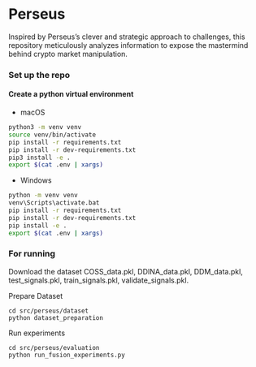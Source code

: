 # Perseus
Inspired by Perseus’s clever and strategic approach to challenges, this repository meticulously analyzes information to expose the mastermind behind crypto market manipulation.


### Set up the repo

#### Create a python virtual environment

- macOS

```bash
python3 -m venv venv
source venv/bin/activate
pip install -r requirements.txt
pip install -r dev-requirements.txt
pip3 install -e .
export $(cat .env | xargs)
```

- Windows

```bash
python -m venv venv
venv\Scripts\activate.bat
pip install -r requirements.txt
pip install -r dev-requirements.txt
pip install -e .
export $(cat .env | xargs)
```

### For running 
Download the dataset COSS_data.pkl, DDINA_data.pkl, DDM_data.pkl, test_signals.pkl, train_signals.pkl, validate_signals.pkl.

Prepare Dataset

```
cd src/perseus/dataset
python dataset_preparation

```

Run experiments

```
cd src/perseus/evaluation
python run_fusion_experiments.py
```



